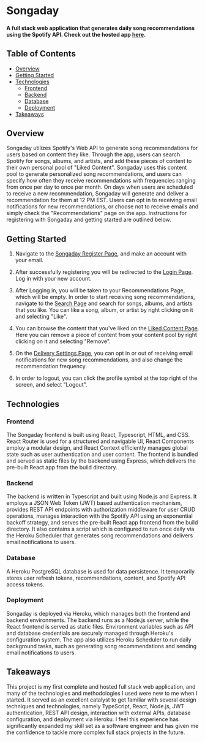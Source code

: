 # Songaday

#### A full stack web application that generates daily song recommendations using the Spotify API. Check out the hosted app [here](https://songaday-c55568279e83.herokuapp.com).

## Table of Contents
- [Overview](#overview)
- [Getting Started](#getting-started)
- [Technologies](#technologies)
  - [Frontend](#frontend)
  - [Backend](#backend)
  - [Database](#backend)
  - [Deployment](#backend)
- [Takeaways](#takeaways)

## Overview
Songaday utilizes Spotify's Web API to generate song recommendations for users based on content they like. Through the app, users can search Spotify for songs, albums, and artists, and add these pieces of content to their own personal pool of "Liked Content". Songaday uses this content pool to generate personalized song recommendations, and users can specify how often they receive recommendations with frequencies ranging from once per day to once per month. On days when users are scheduled to receive a new recommendation, Songaday will generate and deliver a recommendation for them at 12 PM EST. Users can opt in to receiving email notifications for new recommendations, or choose not to receive emails and simply check the "Recommendations" page on the app. Instructions for registering with Songaday and getting started are outlined below.

## Getting Started
1. Navigate to the [Songaday Register Page](https://songaday-c55568279e83.herokuapp.com/auth/register), and make an account with your email.

2. After successfully registering you will be redirected to the [Login Page](https://songaday-c55568279e83.herokuapp.com/auth/login). Log in with your new account.

3. After Logging in, you will be taken to your Recommendations Page, which will be empty. In order to start receiving song recommendations, navigate to the [Search Page](https://songaday-c55568279e83.herokuapp.com/search/songs) and search for songs, albums, and artists that you like. You can like a song, album, or artist by right clicking on it and selecting "Like".

4. You can browse the content that you've liked on the [Liked Content Page](https://songaday-c55568279e83.herokuapp.com/content/songs). Here you can remove a piece of content from your content pool by right clicking on it and selecting "Remove".

5. On the [Delivery Settings Page](https://songaday-c55568279e83.herokuapp.com/settings), you can opt in or out of receiving email notifications for new song recommendations, and also change the recommendation frequency.

6. In order to logout, you can click the profile symbol at the top right of the screen, and select "Logout".

## Technologies

### Frontend
The Songaday frontend is built using React, Typescript, HTML, and CSS. React Router is used for a structured and navigable UI, React Components employ a modular design, and React Context efficiently manages global state such as user authentication and user content. The frontend is bundled and served as static files by the backend using Express, which delivers the pre-built React app from the build directory.

### Backend
The backend is written in Typescript and built using Node.js and Express. It employs a JSON Web Token (JWT) based authentication mechanism, provides REST API endpoints with authorization middleware for user CRUD operations, manages interaction with the Spotify API using an exponential backoff strategy, and serves the pre-built React app frontend from the build directory. It also contains a script which is configured to run once daily via the Heroku Scheduler that generates song recommendations and delivers email notifications to users.

### Database
A Heroku PostgreSQL database is used for data persistence. It temporarily stores user refresh tokens, recommendations, content, and Spotify API access tokens.

### Deployment
Songaday is deployed via Heroku, which manages both the frontend and backend environments. The backend runs as a Node.js server, while the React frontend is served as static files. Environment variables such as API and database credentials are securely managed through Heroku's configuration system. The app also utilizes Heroku Scheduler to run daily background tasks, such as generating song recommendations and sending email notifications to users.
   
## Takeaways
This project is my first complete and hosted full stack web application, and many of the technologies and methodologies I used were new to me when I started. It served as an excellent catalyst to get familiar with several design techniques and technologies, namely TypeScript, React, Node.js, JWT authentication, REST API design, interaction with external APIs, database configuration, and deployment via Heroku. I feel this experience has significantly expanded my skill set as a software engineer and has given me the confidence to tackle more complex full stack projects in the future.
